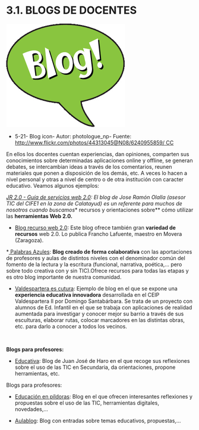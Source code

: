 
# 3.1. BLOGS DE DOCENTES


![](img/6240955859_507ca933a6.jpg)

- 5-21- Blog icon- Autor: photologue_np- Fuente: http://www.flickr.com/photos/44313045@N08/6240955859/ CC

En ellos los docentes cuentan experiencias, dan opiniones, comparten sus conocimientos sobre determinadas aplicaciones online y offline, se generan debates, se intercambian ideas a través de los comentarios, reunen materiales que ponen a disposición de los demás, etc. A veces lo hacen a nivel personal y otras a nivel de centro o de otra institución con caracter educativo. Veamos algunos ejemplos:

*[ JR 2.0 - Guía de servicios web 2.0](http://www.catedu.es/arablogs/blog.php?id_blog=1145): El blog de Jose Ramón Olalla (asesor TIC del CIFE1 en la zona de Calatayud) es un referente para muchos de nosotros cuando buscamos** recursos y orientaciones sobre** cómo utilizar las **herramientas Web 2.0.**

* [Blog recurso web 2.0](http://recursosweb2.blogia.com/): Este blog ofrece también gran **variedad de recursos** web 2.0. Lo publica Francho Lafuente, maestro en Movera (Zaragoza).

*[ Palabras Azules](http://elmarescolorazul.blogspot.com.es/): **Blog creado de forma colaborativa** con las aportaciones de profesores y aulas de distintos niveles con el denominador común del fomento de la lectura y la escritura (funcional, narrativa, poética,... pero sobre todo creativa con y sin TIC).Ofrece recursos para todas las etapas y es otro blog importante de nuestra comunidad.

* [Valdespartera es cutura](http://valdesparteraescultura.blogspot.com.es/): Ejemplo de blog en el que se expone una **experiencia educativa innovadora** desarrollada en el CEIP Valdespartera II por Domingo Santabárbara. Se trata de un proyecto con alumnos de Ed. Infantil en el que se trabaja con aplicaciones de realidad aumentada para investigar y conocer mejor su barrio a través de sus esculturas, elaborar rutas, colocar marcadores en las distintas obras, etc. para darlo a conocer a todos los vecinos.

 

**Blogs para profesores:**

* [Educativa](http://jjdeharo.blogspot.com.es/): Blog de Juan José de Haro en el que recoge sus reflexiones sobre el uso de las TIC en Secundaria, da orientaciones, propone herramientas, etc.

Blogs para profesores:

* [Educación en píldoras](http://educacion.enpildoras.com/): Blog en el que ofrecen interesantes reflexiones y propuestas sobre el uso de las TIC, herramientas digitales, novedades,...

* [Aulablog](http://www.aulablog.com/blog/): Blog con entradas sobre temas educativos, propuestas,...

